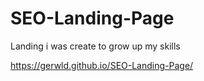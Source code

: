 # SEO-Landing-Page
Landing i was create to grow up my skills

 https://gerwld.github.io/SEO-Landing-Page/
